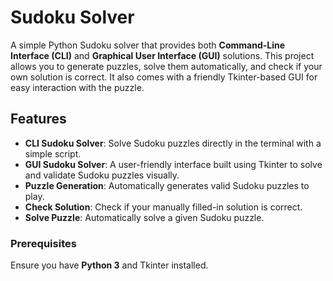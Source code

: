# Sudoku Solver

A simple Python Sudoku solver that provides both **Command-Line Interface (CLI)** and **Graphical User Interface (GUI)** solutions. This project allows you to generate puzzles, solve them automatically, and check if your own solution is correct. It also comes with a friendly Tkinter-based GUI for easy interaction with the puzzle.

## Features

- **CLI Sudoku Solver**: Solve Sudoku puzzles directly in the terminal with a simple script.
- **GUI Sudoku Solver**: A user-friendly interface built using Tkinter to solve and validate Sudoku puzzles visually.
- **Puzzle Generation**: Automatically generates valid Sudoku puzzles to play.
- **Check Solution**: Check if your manually filled-in solution is correct.
- **Solve Puzzle**: Automatically solve a given Sudoku puzzle.


### Prerequisites

Ensure you have **Python 3** and Tkinter installed.


